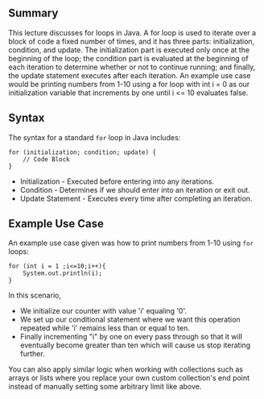 ## Summary
This lecture discusses for loops in Java. A for loop is used to iterate over a block of code a fixed number of times, and it has three parts: initialization, condition, and update. The initialization part is executed only once at the beginning of the loop; the condition part is evaluated at the beginning of each iteration to determine whether or not to continue running; and finally, the update statement executes after each iteration. An example use case would be printing numbers from 1-10 using a for loop with int i = 0 as our initialization variable that increments by one until i <= 10 evaluates false.

## Syntax

The syntax for a standard `for` loop in Java includes:

```
for (initialization; condition; update) {
    // Code Block
}
```

* Initialization - Executed before entering into any iterations.
* Condition - Determines if we should enter into an iteration or exit out.
* Update Statement - Executes every time after completing an iteration.

## Example Use Case

An example use case given was how to print numbers from 1-10 using `for` loops:
```
for (int i = 1 ;i<=10;i++){
    System.out.println(i);
}
``` 

In this scenario,
 
 * We initialize our counter with value 'i' equaling '0'.
 * We set up our conditional statement where we want this operation repeated while 'i' remains less than or equal to ten.
 * Finally incrementing "i" by one on every pass through so that it will eventually become greater than ten which will cause us stop iterating further.


You can also apply similar logic when working with collections such as arrays or lists where you replace your own custom collection's end point instead of manually setting some arbitrary limit like above.